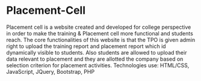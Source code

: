 # Placement-Cell
Placement cell is a website created and developed for college perspective in order to make the training &amp; Placement cell more functional and students reach. The core functionalities of this website is that the TPO is given admin right to upload the training report and placement report which id dynamically visible to students. Also students are allowed to upload their data relevant to placement and they are allotted the company based on selection criterion for placement activities.  Technologies use: HTML/CSS, JavaScript, JQuery, Bootstrap, PHP
